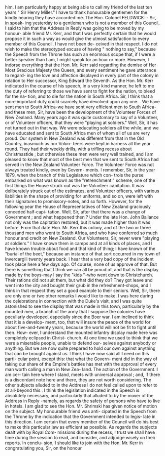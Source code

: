 him. I am particularly happy at being able to call my friend of the last ten years " Sir Henry Miller." I have to thank honourable gentlemen for the kindly hearing they have accorded me. The Hon. Colonel FELDWICK. - Sir, in speak- ing yesterday to a gentleman who is not a member of this Council, I said to him that the Address in Reply was going to be moved by my honour- able friend Mr. Kerr, and that I was perfectly certain that he would propose it in such a way as would give the utmost satisfaction to every member of this Council. I have not been de- ceived in that respect. I do not wish to make the stereotyped excuse of having " nothing to say," because the Speech from the Throne has such an enormous scope that, if I were a better speaker than I am, I might speak for an hour or more. However, I indorse everything that the Hon. Mr. Kerr said regarding the demise of Her Most Gracious Majesty the Queen, and every sentiment he gave utterance to regard- ing the love and affection displayed in every part of the colony in relation to Her successor, King Edward the Seventh. As the Hon. Mr. Kerr indicated in the course of his speech, in a very kind manner, he left to me the duty of referring to those we have sent to fight for the nation, to bleed for the na- tion, and to die for the nation in South Africa. Sir, I think that a more important duty could scarcely have devolved upon any one. . We have sent men to South Africa-we have sont very efficient men to South Africa-and these men, Sir, have been the development of the Volunteer Forces of New Zealand. Many years ago it was quite customary to say of a Volunteer, or of Volunteer officers, that they were "playing at soldiers." Well, Sir, it has not turned out in that way. We were educating soldiers all the while, and we have educated and sent to South Africa men of whom all of us are very proud. Our system in New Zealand was different from that in the Old Country, inasmuch as our Volun- teers were kept in harness all the year round. They had their weekly drills, with a trifling recess about Christmastide ; but otherwise these men were very well trained, and I am pleased to know that most of the best men that we sent to South Africa had served in the New Zealand Volunteer Force. The Volunteer Force was not always treated kindly, even by Govern- ments. I remember, Sir, in the year 1879, when the branch of this Legislature which con- trois the purse embarked on what was known as the "retrenchment " scheme, one of the first things the House struck out was the Volunteer capitation. It was deliberately struck out of the estimates, and Volunteer officers, with various liabilities in the shape of providing for uniforms, and so on, were left with their signatures to promissory-notes, and so forth. However, for the following year the House of Representatives of New Zealand graciously conceded half-capi- tation. Well, Sir, after that there was a change of Government ; and what happened then ? Under the late Hon. John Ballance not only was the capitation restored, but it was made higher than it was before. From that date Hon. Mr. Kerr this colony, and of the two or three thousand men who went to South Africa, and who have conferred so much honour and credit on New Zealand. Our Volunteers, Sir, never were "playing at soldiers." I have known them in camps and at all kinds of places, and I have known trouble about food and that kind of thing; I have known of the "burial of the beet," because an instance of that sort occurred in my town of Invercargill twenty years back. I hear that a very bad copy of the incident took place here a few days ago. Of course, none of us approve of that. But there is something that I think we can all be proud of, and that is the display made by the boys-may I say the "kids "-who went down to Christchurch. Their rations did not suit them, but what did they do? They got leave and went into the city and bought their grub in the refreshment-shops, and I think in that respect they set a good example to their seniors. Well, Sir, there are only one or two other remarks I would like to make. I was here during the celebrations in connection with the Duke's visit, and I was quite astonished to see the display that was made in this town, particularly by the mounted men, a branch of the army that I suppose the colonies have peculiarly developed, especially since the Boer war. I am inclined to think that it is a develop- ment, too, that will insure the peace of the world for about five-and-twenty years, because the world will not be fit to fight until then. How- ever, I understand the mounted infantry display made here was completely eclipsed in Christ- church. At one time we used to think that we were a miserable people, unable to defend our- selves against anybody or anything. But we are now quite prepared to hold our own against anything that can be brought against us. I think I have now said all I need on this parti- cular point, except this: that what the Govern- ment did in the way of taking our share of the Empire's battles has met with the approval of every man worth calling a man in New Zea- land. The action of the Government. I am cer- tain here where I stand, meets with universal approval ; and, if there is a discordant note here and there, they are not worth considering. The other subjects alluded to in the Address I do not feel called upon to refer to at all-beyond this : I think the legislation indicated in the Speech is absolutely necessary, and particularly that alluded to by the mover of the Address in Reply -namely, as regards the safety of persons who have to live in hotels. I am glad to see the Hon. Mr. Shrimski has given notice of motion on the subject. My honourable friend was anti- cipated in the Speech from the Throne by the indication that the Government intended to legis- late in this direction. I am certain that every member of the Council will do his best to make this particular law as efficient as possible. As regards the subjects dealt with by Royal Com- missions during the recess, I trust we shall have time during the session to read, and consider, and adjudge wisely on their reports. In conclu- sion, I should like to join with the Hon. Mr. Kerr in congratulating you, Sir, on the honour 